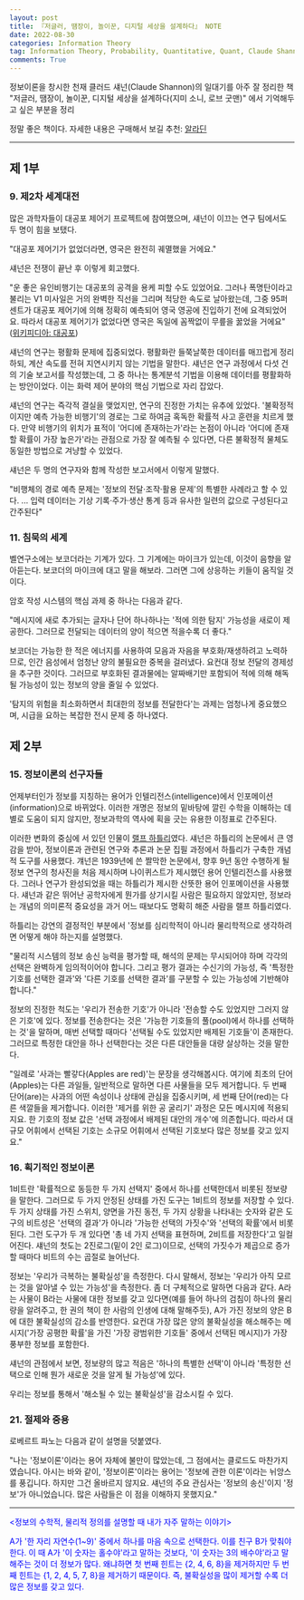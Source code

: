 ```yaml
---
layout: post
title: 『저글러, 땜장이, 놀이꾼, 디지털 세상을 설계하다』 NOTE
date: 2022-08-30
categories: Information Theory
tag: Information Theory, Probability, Quantitative, Quant, Claude Shannon, Machine Learning
comments: True
---
```


정보이론을 창시한 천재 클러드 섀넌(Claude Shannon)의 일대기를 아주 잘 정리한 책 "저글러, 땜장이, 놀이꾼, 디지털 세상을 설계하다(지미 소니, 로브 굿맨)" 에서 기억해두고 싶은 부분을 정리

정말 좋은 책이다. 자세한 내용은 구매해서 보길 추천: [알라딘](https://www.aladin.co.kr/shop/wproduct.aspx?ItemId=233747074)

***

## 제 1부

### 9. 제2차 세계대전

많은 과학자들이 대공포 제어기 프로젝트에 참여했으며, 섀넌이 이끄는 연구 팀에서도 두 명이 힘을 보탰다.

"대공포 제어기가 없었더라면, 영국은 완전히 궤멸했을 거에요."

섀넌은 전쟁이 끝난 후 이렇게 회고했다.

"운 좋은 유인비행기는 대공포의 공격을 용케 피할 수도 있었어요. 그러나 폭명탄이라고 불리는 V1 미사일은 거의 완벽한 직선을 그리며 적당한 속도로 날아왔는데, 그중 95퍼센트가 대공포 제어기에 의해 정확히 예측되어 영국 영공에 진입하기 전에 요격되었어요. 따라서 대공포 제어기가 없었다면 영국은 독일에 꼼짝없이 무릎을 꿇었을 거에요" ([위키피디아: 대공포](https://en.wikipedia.org/wiki/QF_3.7-inch_AA_gun))

섀넌의 연구는 평활화 문제에 집중되었다. 평활화란 들쭉날쭉한 데이터를 매끄럽게 정리하되, 계산 속도를 전혀 지연시키지 않는 기법을 말한다. 섀넌은 연구 과정에서 다섯 건의 기술 보고서를 작성했는데, 그 중 하나는 통계분석 기법을 이용해 데이터를 평활화하는 방안이었다. 이는 화력 제어 분야의 핵심 기법으로 자리 잡았다.

섀넌의 연구는 즉각적 결실을 맺었지만, 연구의 진정한 가치는 유추에 있었다. '불확정적이지만 예측 가능한 비행기'의 경로는 그로 하여금 혹독한 확률적 사고 훈련을 치르게 했다. 만약 비행기의 위치가 표적이 '어디에 존재하는가'라는 논점이 아니라 '어디에 존재할 확률이 가장 높은가'라는 관점으로 가장 잘 예측될 수 있다면, 다른 불확정적 물체도 동일한 방법으로 겨냥할 수 있었다.

섀넌은 두 명의 연구자와 함께 작성한 보고서에서 이렇게 말했다.

"비행체의 경로 예측 문제는 '정보의 전달·조작·활용 문제'의 특별한 사례라고 할 수 있다. ... 입력 데이터는 기상 기록·주가·생산 통계 등과 유사한 일련의 값으로 구성된다고 간주된다"



### 11. 침묵의 세계

벨연구소에는 보코더라는 기계가 있다. 그 기계에는 마이크가 있는데, 이것이 음향을 알아듣는다. 보코더의 마이크에 대고 말을 해보라. 그러면 그에 상응하는 키들이 움직일 것이다.

암호 작성 시스템의 핵심 과제 중 하나는 다음과 같다.

"메시지에 새로 추가되는 글자나 단어 하나하나는  '적에 의한 탐지' 가능성을 새로이 제공한다. 그러므로 전달되는 데이터의 양이 적으면 적을수록 더 좋다."

보코더는 가능한 한 적은 에너지를 사용하여 모음과 자음을 부호화/재생하려고 노력하므로, 인간 음성에서 엄청난 양의 불필요한 중복을 걸러냈다. 요컨대 정보 전달의 경제성을 추구한 것이다. 그러므로 부호화된 결과물에는 알짜배기만 포함되어 적에 의해 해독될 가능성이 있는 정보의 양을 줄일 수 있었다.

'탐지의 위험을 최소화하면서 최대한의 정보를 전달한다'는 과제는 엄청나게 중요했으며, 시급을 요하는 복잡한 전시 문제 중 하나였다. 



## 제 2부

### 15. 정보이론의 선구자들

언제부터인가 정보를 지칭하는 용어가 인텔리전스(intelligence)에서 인포메이션(information)으로 바뀌었다. 이러한 개명은 정보의 밑바탕에 깔린 수학을 이해하는 데 별로 도움이 되지 않지만, 정보과학의 역사에 획을 긋는 유용한 이정표로 간주된다.

이러한 변화의 중심에 서 있던 인물이 [랠프 하틀리](https://en.wikipedia.org/wiki/Ralph_Hartley)였다. 섀넌은 하틀리의 논문에서 큰 영감을 받아, 정보이론과 관련된 연구와 추론과 논문 집필 과정에서 하틀리가 구축한 개념적 도구를 사용했다. 걔넌은 1939년에 쓴 짤막한 논문에서, 향후 9년 동안 수행하게 될 정보 연구의 청사진을 처음 제시하며 나이퀴스트가 제시했던 용어 인텔리전스를 사용했다. 그러나 연구가 완성되었을 때는 하틀리가 제시한 산뜻한 용어 인포메이션을 사용했다. 섀넌과 같은 뛰어난 공학자에게 뭔가를 상기시킬 사람은 필요하지 않았지만, 정보라는 개념의 의미론적 중요성을 과거 어느 때보다도 명확히 해준 사람을 랠프 하틀리였다.

하틀리는 강연의 결정적인 부분에서 '정보를 심리학적이 아니라 물리학적으로 생각하려면 어떻게 해야 하는지를 설명했다.

"물리적 시스템의 정보 송신 능력을 평가할 때, 해석의 문제는 무시되어야 하며 각각의 선택은 완벽하게 임의적이어야 합니다. 그리고 평가 결과는 수신기의 가능성, 즉 '특정한 기호를 선택한 결과'와 '다른 기호를 선택한 결과'를 구분할 수 있는 가능성에 기반해야 합니다."

정보의 진정한 척도는 '우리가 전송한 기호'가 아니라 '전송할 수도 있었지만 그러지 않은 기호'에 있다. 정보를 전송한다는 것은 '가능한 기호들의 풀(pool)에서 하나를 선택하는 것'을 말하며, 매번 선택할 때마다 '선택될 수도 있었지만 배제된 기호들'이 존재한다. 그러므로 특정한 대안을 하나 선택한다는 것은 다른 대안들을 대량 살상하는 것을 말한다.

"일례로 '사과는 빨갛다(Apples are red)'는 문장을 생각해봅시다. 여기에 최초의 단어(Apples)는 다른 과일들, 일반적으로 말하면 다른 사물들을 모두 제거합니다. 두 번째 단어(are)는 사과의 어떤 속성이나 상태에 관심을 집중시키며, 세 번째 단어(red)는 다른 색깔들을 제거합니다. 이러한 '제거를 위한 공 굴리기' 과정은 모든 메시지에 적용되지요. 한 기호의 정보 값은 '선택 과정에서 배제된 대안의 개수'에 의존합니다. 따라서 대규모 어휘에서 선택된 기호는 소규모 어휘에서 선택된 기호보다 많은 정보를 갖고 있지요."



### 16. 획기적인 정보이론

1비트란 '확률적으로 동등한 두 가지 선택지' 중에서 하나를 선택한데서 비롯된 정보량을 말한다. 그러므로 두 가지 안정된 상태를 가진 도구는 1비트의 정보를 저장할 수 있다. 두 가지 상태를 가진 스위치, 양면을 가진 동전, 두 가지 상황을 나타내는 숫자와 같은 도구의 비트성은 '선택의 결과'가 아니라 '가능한 선택의 가짓수'와 '선택의 확률'에서 비롯된다. 그런 도구가 두 개 있다면 '총 네 가지 선택을 표현하며, 2비트를 저장한다'고 일컬어진다. 섀넌의 첫도는 2진로그(밑이 2인 로그)이므로, 선택의 가짓수가 제곱으로 증가할 때마다 비트의 수는 곱절로 늘어난다.

정보는 '우리가 극복하는 불확실성'을 측정한다. 다시 말해서, 정보는 '우리가 아직 모르는 것을 알아낼 수 있는 가능성'을 측정한다. 좀 더 구체적으로 말하면 다음과 같다. A라는 사물이 B라는 사물에 대한 정보를 갖고 있다면(예를 들어 하나의 검침이 하나의 물리량을 알려주고, 한 권의 책이 한 사람의 인생에 대해 말해주듯), A가 가진 정보의 양은 B에 대한 불확실성의 감소를 반영한다. 요컨대 가장 많은 양의 불확실성을 해소해주는 메시지('가장 공평한 확률'을 가진 '가장 광범위한 기호들' 중에서 선택된 메시지)가 가장 풍부한 정보를 포함한다.

섀넌의 관점에서 보면, 정보량의 많고 적음은 '하나의 특별한 선택'이 아니라 '특정한 선택으로 인해 뭔가 새로운 것을 알게 될 가능성'에 있다. 

우리는 정보를 통해서 '해소될 수 있는 불확실성'을 감소시킬 수 있다.



### 21. 절제와 중용

로베르트 파노는 다음과 같이 설명을 덧붙였다.

"나는 '정보이론'이라는 용어 자체에 불만이 많았는데, 그 점에서는 클로드도 마찬가지였습니다. 아시는 바와 같이, '정보이론'이라는 용어는 '정보에 관한 이론'이라는 뉘앙스를 풍깁니다. 하지만 그건 올바르지 않지요. 섀넌의 주요 관심사는 '정보의 송신'이지 '정보'가 아니었습니다. 많은 사람들은 이 점을 이해하지 못했지요."

---

<span style="color:blue"><정보의 수학적, 물리적 정의를 설명할 때 내가 자주 말하는 이야기></span> 

<span style="color:blue">A가 '한 자리 자연수(1~9)' 중에서 하나를 마음 속으로 선택한다. 이를 친구 B가 맞춰야 한다. 이 때 A가 '이 숫자는 홀수야'라고 말하는 것보다, '이 숫자는 3의 배수야'라고 말해주는 것이 더 정보가 많다. 왜냐하면 첫 번째 힌트는 {2, 4, 6, 8}을 제거하지만 두 번째 힌트는 {1, 2, 4, 5, 7, 8}을 제거하기 때문이다. 즉, 불확실성을 많이 제거할 수록 더 많은 정보를 갖고 있다.</span>
